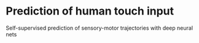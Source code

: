 # Prediction of human touch input
Self-supervised prediction of sensory-motor trajectories with deep neural nets
